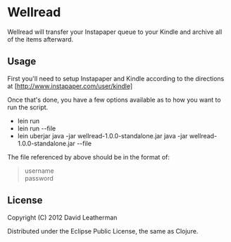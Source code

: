 # Wellread

Wellread will transfer your Instapaper queue to your Kindle and archive all of
the items afterward.

## Usage

First you'll need to setup Instapaper and Kindle according to the directions at
[http://www.instapaper.com/user/kindle]

Once that's done, you have a few options available as to how you want to run 
the script.

* lein run <username> <password>
* lein run --file <path>
* lein uberjar
  java -jar wellread-1.0.0-standalone.jar <username> <password>
  java -jar wellread-1.0.0-standalone.jar --file <path>

The file referenced by <path> above should be in the format of:

> username<br>
> password


## License

Copyright (C) 2012 David Leatherman

Distributed under the Eclipse Public License, the same as Clojure.

